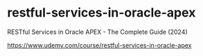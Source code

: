 # restful-services-in-oracle-apex
RESTful Services in Oracle APEX - The Complete Guide (2024)

https://www.udemy.com/course/restful-services-in-oracle-apex
